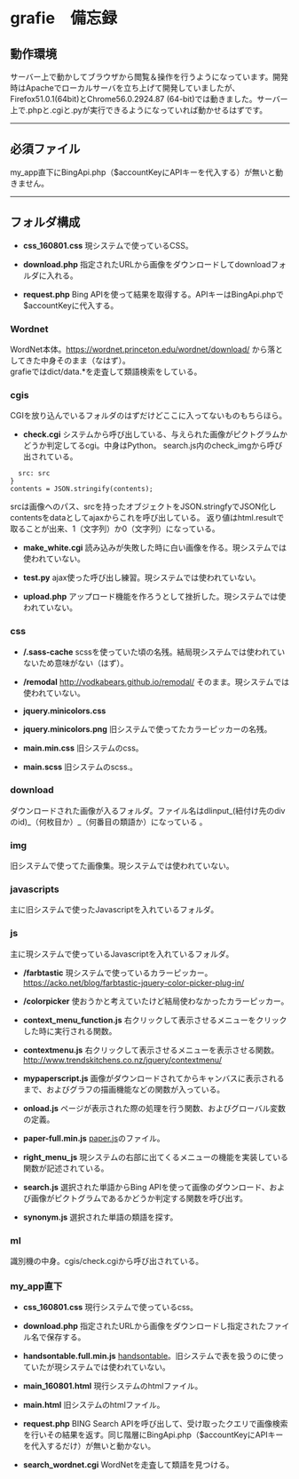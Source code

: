 # grafie　備忘録

## 動作環境
サーバー上で動かしてブラウザから閲覧＆操作を行うようになっています。開発時はApacheでローカルサーバを立ち上げて開発していましたが、Firefox51.0.1(64bit)とChrome56.0.2924.87 (64-bit)では動きました。サーバー上で.phpと.cgiと.pyが実行できるようになっていれば動かせるはずです。

---

## 必須ファイル
my_app直下にBingApi.php（$accountKeyにAPIキーを代入する）が無いと動きません。

---

## フォルダ構成

* **css_160801.css**
現システムで使っているCSS。

* **download.php**
指定されたURLから画像をダウンロードしてdownloadフォルダに入れる。

* **request.php**
Bing APIを使って結果を取得する。APIキーはBingApi.phpで$accountKeyに代入する。


### Wordnet

WordNet本体。https://wordnet.princeton.edu/wordnet/download/ から落としてきた中身そのまま（なはず）。  
grafieではdict/data.\*を走査して類語検索をしている。  

### cgis
CGIを放り込んでいるフォルダのはずだけどここに入ってないものもちらほら。

* **check.cgi**
システムから呼び出している、与えられた画像がピクトグラムかどうか判定してるcgi。中身はPython。
search.js内のcheck_imgから呼び出されている。

```var contents = {  
  src: src  
}  
contents = JSON.stringify(contents);  
```

srcは画像へのパス、srcを持ったオブジェクトをJSON.stringfyでJSON化しcontentsをdataとしてajaxからこれを呼び出している。
返り値はhtml.resultで取ることが出来、1（文字列）か0（文字列）になっている。

* **make_white.cgi**
読み込みが失敗した時に白い画像を作る。現システムでは使われていない。

* **test.py**
ajax使った呼び出し練習。現システムでは使われていない。

* **upload.php**
アップロード機能を作ろうとして挫折した。現システムでは使われていない。

### css

* **/.sass-cache**
scssを使っていた頃の名残。結局現システムでは使われていないため意味がない（はず）。

* **/remodal**
http://vodkabears.github.io/remodal/ そのまま。現システムでは使われていない。

* **jquery.minicolors.css**

* **jquery.minicolors.png**
旧システムで使ってたカラーピッカーの名残。

* **main.min.css**
旧システムのcss。

* **main.scss**
旧システムのscss.。

### download
ダウンロードされた画像が入るフォルダ。ファイル名はdlinput\_(紐付け先のdivのid)\_（何枚目か）\_（何番目の類語か）になっている
。

### img
旧システムで使ってた画像集。現システムでは使われていない。

### javascripts
主に旧システムで使ったJavascriptを入れているフォルダ。

### js
主に現システムで使っているJavascriptを入れているフォルダ。

* **/farbtastic**
現システムで使っているカラーピッカー。https://acko.net/blog/farbtastic-jquery-color-picker-plug-in/

* **/colorpicker**
使おうかと考えていたけど結局使わなかったカラーピッカー。

* **context_menu_function.js**
右クリックして表示させるメニューをクリックした時に実行される関数。

* **contextmenu.js**
右クリックして表示させるメニューを表示させる関数。http://www.trendskitchens.co.nz/jquery/contextmenu/

* **mypaperscript.js**
画像がダウンロードされてからキャンバスに表示されるまで、およびグラフの描画機能などの関数が入っている。

* **onload.js**
ページが表示された際の処理を行う関数、およびグローバル変数の定義。

* **paper-full.min.js**
[paper.js](http://paperjs.org/)のファイル。

* **right_menu_js**
現システムの右部に出てくるメニューの機能を実装している関数が記述されている。

* **search.js**
選択された単語からBing APIを使って画像のダウンロード、および画像がピクトグラムであるかどうか判定する関数を呼び出す。

* **synonym.js**
選択された単語の類語を探す。

### ml
識別機の中身。cgis/check.cgiから呼び出されている。


### my_app直下

* **css_160801.css**
現行システムで使っているcss。

* **download.php**
指定されたURLから画像をダウンロードし指定されたファイル名で保存する。

* **handsontable.full.min.js**
[handsontable](https://handsontable.com/)。旧システムで表を扱うのに使っていたが現システムでは使われていない。

* **main_160801.html**
現行システムのhtmlファイル。

* **main.html**
旧システムのhtmlファイル。

* **request.php**
BING Search APIを呼び出して、受け取ったクエリで画像検索を行いその結果を返す。同じ階層にBingApi.php（$accountKeyにAPIキーを代入するだけ）が無いと動かない。

* **search_wordnet.cgi**
WordNetを走査して類語を見つける。
